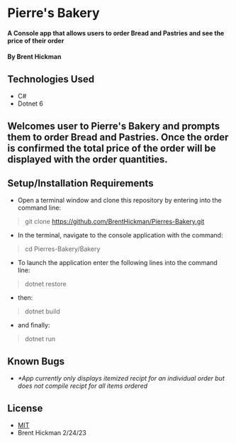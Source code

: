 # Pierre's Bakery

#### A Console app that allows users to order Bread and Pastries and see the price of their order

#### By Brent Hickman

## Technologies Used

* C#
* Dotnet 6


## Welcomes user to Pierre's Bakery and prompts them to order Bread and Pastries. Once the order is confirmed the total price of the order will be displayed with the order quantities.

## Setup/Installation Requirements

* Open a terminal window and clone this repository by entering into the command line:
> git clone https://github.com/BrentHickman/Pierres-Bakery.git
* In the terminal, navigate to the console application with the command:
> cd Pierres-Bakery/Bakery
* To launch the application enter the following lines into the command line:
> dotnet restore
* then:
> dotnet build
* and finally:
> dotnet run

## Known Bugs

* _*App currently only displays itemized recipt for an individual order but does not compile recipt for all items ordered_

## License

* [MIT](https://opensource.org/licenses/MIT)
* Brent Hickman 2/24/23